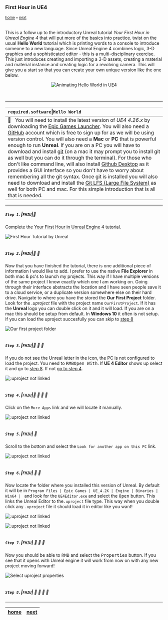 <img src="https://via.placeholder.com/1000x4/45D7CA/45D7CA" alt="drawing" height="4px"/>

### First Hour in UE4

<sub>[home](../README.md#user-content-ue4-hello-world) • [next](#)</sub>

<img src="https://via.placeholder.com/1000x4/45D7CA/45D7CA" alt="drawing" height="4px"/>

This is a follow up to the introductory Unreal tutorial *Your First Hour in Unreal Engine 4* that will put more of the basics into practice. twist on the usual **Hello World** tutorial which is printing words to a console to introduce someone to a new language.  Since Unreal Engine 4 combines logic, 3-D graphics and a sophisticated editor - this is a multi-disciplinary exercise.  This just introduces creating and importing a 3-D assets, creating a material and material instance and creating logic for a revolving camera. This will give you a start so that you can create your own unique version like the one below.

<p align=center>
<img src="images/loop_01.gif" alt="Animating Hello World in UE4">
</p>
<br>

---

| `required.software`\|`Hello World`| 
| :--- |
| :floppy_disk: &nbsp;&nbsp;You will need to install the latest version of _UE4 4.26.x_ by downloading the [Epic Games Launcher](https://www.epicgames.com/store/en-US/download). You will also need a [GitHub](https://github.com/) account which is free to sign up for as we will be using version control. You will also need a **Mac** or **PC** that is powerful enough to run **Unreal**. If you are on a PC you will have to download and install [git](https://git-scm.com/downloads) (on a mac it may prompt you to install git as well but you can do it through the terminal). For those who don't like command line, will also install [Github Desktop](https://desktop.github.com) as it provides a GUI interface so you don't have to worry about remembering all the git syntax. Once git is installed you will also need to download and install the [Git LFS (Large File System)](https://git-lfs.github.com) as well for both PC and mac.  For this simple introduction that is all that is needed. |

---

##### `Step 1.`\|`FHIU`|:small_blue_diamond:

Complete the [Your First Hour in Unreal Engine 4](https://www.unrealengine.com/en-US/onlinelearning-courses/your-first-hour-in-unreal-engine-4) tutorial.


![First Hour Tutorial by Unreal](images/UE4Tutorial.png)

<img src="https://via.placeholder.com/500x2/45D7CA/45D7CA" alt="drawing" height="2px"/>

##### `Step 2.`\|`FHIU`|:small_blue_diamond: :small_blue_diamond: 

Now that you have finished the tutorial, there is one additional piece of information I would like to add.  I prefer to use the native **File Explorer** in both mac & pc's to launch my projects.  This way if I have multiple versions of the same project I know exactly which one I am working on.  Going through their interface abstracts the location and I have seen people save it to a cloud service, or a duplicate version somewhere else on their hard drive.  Navigate to where you have the stored the **Our First Project** folder.  Look for the *.uproject* file with the project name `OurFirstProject`.  If it has the **Unreal** logo you can double click on it and it will load. If you are on a mac this should be setup from default.  In **Windows 10** it often is not setup. If you can load the uproject succesfully you can skip to [step 8](#user-content-step-8fhiu-small_orange_diamond-small_blue_diamond-small_blue_diamond-small_blue_diamond)

![Our first project folder](images/OurFirstProjectFolder.jpg)

<img src="https://via.placeholder.com/500x2/45D7CA/45D7CA" alt="drawing" height="2px"/>

##### `Step 3.`\|`FHIU`|:small_blue_diamond: :small_blue_diamond: :small_blue_diamond:

If you do not see the Unreal letter in the icon, the PC is not configured to load the project. You need to <kbd>RMB</kbd><kbd>Open With</kbd>. If **UE 4 Editor** shows up select it and go to [step 8](). If not [go to step 4](#user-content-step-4fhiusmall_blue_diamond-small_blue_diamond-small_blue_diamond-small_blue_diamond).

![.uproject not linked](images/UProjectNotLinked.jpg) 

<img src="https://via.placeholder.com/500x2/45D7CA/45D7CA" alt="drawing" height="2px"/>

##### `Step 4.`\|`FHIU`|:small_blue_diamond: :small_blue_diamond: :small_blue_diamond: :small_blue_diamond:

Click on the `More Apps` link and we will locate it manually.

![.uproject not linked](images/MoreApps.jpg)

<img src="https://via.placeholder.com/500x2/45D7CA/45D7CA" alt="drawing" height="2px"/>

##### `Step 5.`\|`FHIU`| :small_orange_diamond:
 
Scroll to the bottom and select the `Look for another app on this PC` link.

![.uproject not linked](images/LookForAnotherApp.jpg)

<img src="https://via.placeholder.com/500x2/45D7CA/45D7CA" alt="drawing" height="2px"/>

##### `Step 6.`\|`FHIU`| :small_orange_diamond: :small_blue_diamond:

Now locate the folder where you installed this version of Unreal.  By default it will be in `Program Files | Epic Games | UE_4.2X | Engine | Binaries | Win64 | ` and look for the `UE4Editor.exe` and select the <kbd>Open</kbd> button.  This links the Unreal Editor to the`.uproject` file type.  This way when you double click any `.uproject` file it should load it in editor like you want!

![.uproject not linked](images/EpicGamesFolder.jpg)

![.uproject not linked](images/UE4Editor.jpg)

<img src="https://via.placeholder.com/500x2/45D7CA/45D7CA" alt="drawing" height="2px"/>

##### `Step 7.`\|`FHIU`| :small_orange_diamond: :small_blue_diamond: :small_blue_diamond:

Now you should be able to <kbd>RMB</kbd> and select the <kbd>Properties</kbd> button. If you see that it opens with Unreal engine it will work from now on with any new project moving forward!

![Select uproject properties](images/UE4EdtiorInProps.jpg)

<img src="https://via.placeholder.com/500x2/45D7CA/45D7CA" alt="drawing" height="2px"/>

##### `Step 8.`\|`FHIU`| :small_orange_diamond: :small_blue_diamond: :small_blue_diamond: :small_blue_diamond:

___

| [home](../README.md#user-content-ue4-hello-world) | [next](#)|
|---|---|
